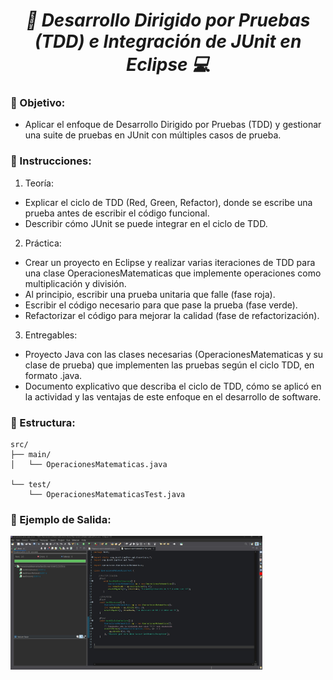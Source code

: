 **_<h1 align="center">:vulcan_salute: Desarrollo Dirigido por Pruebas (TDD) e Integración de JUnit en Eclipse :computer:</h1>_**

**<h3>:blue_book: Objetivo:</h3>**

- Aplicar el enfoque de Desarrollo Dirigido por Pruebas (TDD) y gestionar una suite de pruebas en JUnit con múltiples casos de prueba.

**<h3>:orange_book: Instrucciones:</h3>**

1. Teoría:
- Explicar el ciclo de TDD (Red, Green, Refactor), donde se escribe una prueba antes de escribir el código funcional.
- Describir cómo JUnit se puede integrar en el ciclo de TDD.

2. Práctica:
- Crear un proyecto en Eclipse y realizar varias iteraciones de TDD para una clase OperacionesMatematicas que implemente operaciones como multiplicación y división.
- Al principio, escribir una prueba unitaria que falle (fase roja).
- Escribir el código necesario para que pase la prueba (fase verde).
- Refactorizar el código para mejorar la calidad (fase de refactorización).

3. Entregables:
- Proyecto Java con las clases necesarias (OperacionesMatematicas y su clase de prueba) que implementen las pruebas según el ciclo TDD, en formato .java.
- Documento explicativo que describa el ciclo de TDD, cómo se aplicó en la actividad y las ventajas de este enfoque en el desarrollo de software.

**<h3>:green_book: Estructura:</h3>**

```
src/
├── main/
│   └── OperacionesMatematicas.java

└── test/
    └── OperacionesMatematicasTest.java
```

**<h3>:book: Ejemplo de Salida:</h3>**

<img src="./img/test_operaciones_matematicas.jpg" alt="" style="width: 80%;">

